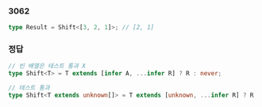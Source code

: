 <!-- 3062 -->

### 3062

```ts
type Result = Shift<[3, 2, 1]>; // [2, 1]
```

### 정답

```ts
// 빈 배열은 테스트 통과 X
type Shift<T> = T extends [infer A, ...infer R] ? R : never;

// 테스트 통과
type Shift<T extends unknown[]> = T extends [unknown, ...infer R] ? R : T;
```
